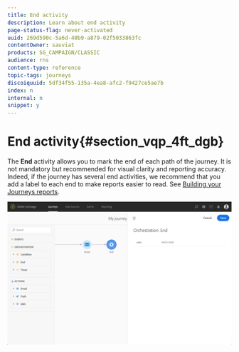 ```yaml
---
title: End activity
description: Learn about end activity
page-status-flag: never-activated
uuid: 269d590c-5a6d-40b9-a879-02f5033863fc
contentOwner: sauviat
products: SG_CAMPAIGN/CLASSIC
audience: rns
content-type: reference
topic-tags: journeys
discoiquuid: 5df34f55-135a-4ea8-afc2-f9427ce5ae7b
index: n
internal: n
snippet: y
---
```


# End activity{#section_vqp_4ft_dgb}

The **End** activity allows you to mark the end of each path of the journey. It is not mandatory but recommended for visual clarity and reporting accuracy. Indeed, if the journey has several end activities, we recommend that you add a label to each end to make reports easier to read. See [Building your Journeys reports](../reporting/reporting.md#concept_rfj_wpt_52b).

![](../assets/journey54.png)

